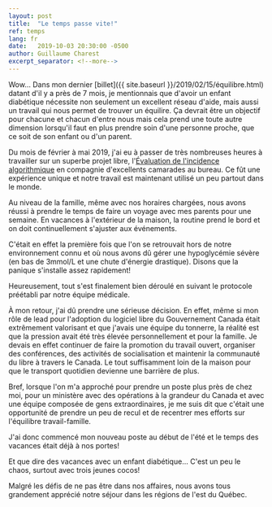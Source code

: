```yaml
---
layout: post
title:  "Le temps passe vite!"
ref: temps
lang: fr
date:   2019-10-03 20:30:00 -0500
author: Guillaume Charest
excerpt_separator: <!--more-->
---
```

Wow...
Dans mon dernier [billet]({{ site.baseurl }}/2019/02/15/équilibre.html) datant d'il y a près de 7 mois, je mentionnais que d'avoir un enfant diabétique nécessite non seulement un excellent réseau d'aide, mais aussi un travail qui nous permet de trouver un équilire.
Ça devrait être un objectif pour chacune et chacun d'entre nous mais cela prend une toute autre dimension lorsqu'il faut en plus prendre soin d'une personne proche, que ce soit de son enfant ou d'un parent.
<!--more-->

Du mois de février à mai 2019, j'ai eu à passer de très nombreuses heures à travailler sur un superbe projet libre, l'[Évaluation de l'incidence algorithmique](https://github.com/canada-ca/aia-eia-js) en compagnie d'excellents camarades au bureau.
Ce fût une expérience unique et notre travail est maintenant utilisé un peu partout dans le monde.

Au niveau de la famille, même avec nos horaires chargées, nous avons réussi à prendre le temps de faire un voyage avec mes parents pour une semaine.
En vacances à l'extérieur de la maison, la routine prend le bord et on doit continuellement s'ajuster aux événements.

C'était en effet la première fois que l'on se retrouvait hors de notre environnement connu et où nous avons dû gérer une hypoglycémie sévère (en bas de 3mmol/L et une chute d'énergie drastique).
Disons que la panique s'installe assez rapidement!

Heureusement, tout s'est finalement bien déroulé en suivant le protocole préétabli par notre équipe médicale.

À mon retour, j'ai dû prendre une sérieuse décision.
En effet, même si mon rôle de lead pour l'adoption du logiciel libre du Gouvernement Canada était extrêmement valorisant et que j'avais une équipe du tonnerre, la réalité est que la pression avait été très élevée personnellement et pour la famille.
Je devais en effet continuer de faire la promotion du travail ouvert, organiser des conférences, des activités de socialisation et maintenir la communauté du libre à travers le Canada.
Le tout suffisamment loin de la maison pour que le transport quotidien devienne une barrière de plus.

Bref, lorsque l'on m'a approché pour prendre un poste plus près de chez moi, pour un ministère avec des opérations à la grandeur du Canada et avec une équipe composée de gens extraordinaires, je me suis dit que c'était une opportunité de prendre un peu de recul et de recentrer mes efforts sur l'équilibre travail-famille.

J'ai donc commencé mon nouveau poste au début de l'été et le temps des vacances était déjà à nos portes!

Et que dire des vacances avec un enfant diabétique...
C'est un peu le chaos, surtout avec trois jeunes cocos!

Malgré les défis de ne pas être dans nos affaires, nous avons tous grandement apprécié notre séjour dans les régions de l'est du Québec.
